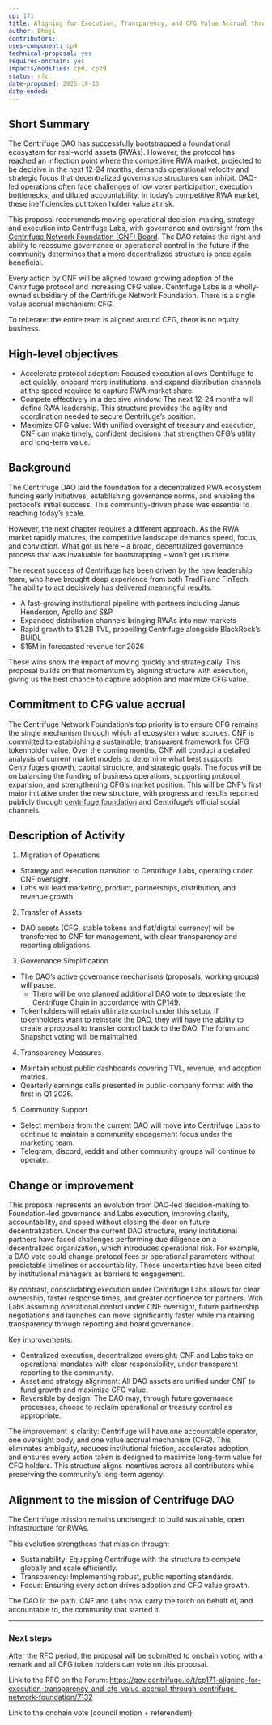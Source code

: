 ```yaml
---
cp: 171
title: Aligning for Execution, Transparency, and CFG Value Accrual through Centrifuge Network Foundation 
author: Bhaji
contributors: 
uses-component: cp4
technical-proposal: yes
requires-onchain: yes
impacts/modifies: cp0, cp29
status: rfc
date-proposed: 2025-10-13
date-ended: 
---
```


## Short Summary

The Centrifuge DAO has successfully bootstrapped a foundational ecosystem for real-world assets (RWAs). However, the protocol has reached an inflection point where the competitive RWA market, projected to be decisive in the next 12-24 months, demands operational velocity and strategic focus that decentralized governance structures can inhibit. DAO-led operations often face challenges of low voter participation, execution bottlenecks, and diluted accountability. In today’s competitive RWA market, these inefficiencies put token holder value at risk.

This proposal recommends moving operational decision-making, strategy and execution into Centrifuge Labs, with governance and oversight from the [Centrifuge Network Foundation (CNF) Board](https://www.centrifuge.foundation/#board). The DAO retains the right and ability to reassume governance or operational control in the future if the community determines that a more decentralized structure is once again beneficial.

Every action by CNF will be aligned toward growing adoption of the Centrifuge protocol and increasing CFG value. Centrifuge Labs is a wholly-owned subsidiary of the Centrifuge Network Foundation. There is a single value accrual mechanism: CFG.

To reiterate: the entire team is aligned around CFG, there is no equity business.

## High-level objectives

* Accelerate protocol adoption: Focused execution allows Centrifuge to act quickly, onboard more institutions, and expand distribution channels at the speed required to capture RWA market share.
* Compete effectively in a decisive window: The next 12-24 months will define RWA leadership. This structure provides the agility and coordination needed to secure Centrifuge’s position.
* Maximize CFG value: With unified oversight of treasury and execution, CNF can make timely, confident decisions that strengthen CFG’s utility and long-term value.

## Background

The Centrifuge DAO laid the foundation for a decentralized RWA ecosystem funding early initiatives, establishing governance norms, and enabling the protocol’s initial success. This community-driven phase was essential to reaching today’s scale.

However, the next chapter requires a different approach. As the RWA market rapidly matures, the competitive landscape demands speed, focus, and conviction. What got us here – a broad, decentralized governance process that was invaluable for bootstrapping – won’t get us there.

The recent success of Centrifuge has been driven by the new leadership team, who have brought deep experience from both TradFi and FinTech. The ability to act decisively has delivered meaningful results:

* A fast-growing institutional pipeline with partners including Janus Henderson, Apollo and S&P
* Expanded distribution channels bringing RWAs into new markets
* Rapid growth to $1.2B TVL, propelling Centrifuge alongside BlackRock’s BUIDL
* $15M in forecasted revenue for 2026

These wins show the impact of moving quickly and strategically. This proposal builds on that momentum by aligning structure with execution, giving us the best chance to capture adoption and maximize CFG value.

## Commitment to CFG value accrual

The Centrifuge Network Foundation’s top priority is to ensure CFG remains the single mechanism through which all ecosystem value accrues. CNF is committed to establishing a sustainable, transparent framework for CFG tokenholder value. Over the coming months, CNF will conduct a detailed analysis of current market models to determine what best supports Centrifuge’s growth, capital structure, and strategic goals. The focus will be on balancing the funding of business operations, supporting protocol expansion, and strengthening CFG’s market position. This will be CNF’s first major initiative under the new structure, with progress and results reported publicly through [centrifuge.foundation](https://www.centrifuge.foundation/) and Centrifuge’s official social channels.

## Description of Activity

1. Migration of Operations

  * Strategy and execution transition to Centrifuge Labs, operating under CNF oversight.
  * Labs will lead marketing, product, partnerships, distribution, and revenue growth.

2. Transfer of Assets

  * DAO assets (CFG, stable tokens and fiat/digital currency) will be transferred to CNF for management, with clear transparency and reporting obligations.

3. Governance Simplification

  * The DAO’s active governance mechanisms (proposals, working groups) will pause.
    * There will be one planned additional DAO vote to depreciate the Centrifuge Chain in accordance with [CP149](https://github.com/centrifuge/cps/blob/main/cps/CP149/CP149.md).
  * Tokenholders will retain ultimate control under this setup. If tokenholders want to reinstate the DAO, they will have the ability to create a proposal to transfer control back to the DAO. The forum and Snapshot voting will be maintained.

4. Transparency Measures

  * Maintain robust public dashboards covering TVL, revenue, and adoption metrics.
  * Quarterly earnings calls presented in public-company format with the first in Q1 2026.

5. Community Support

  * Select members from the current DAO will move into Centrifuge Labs to continue to maintain a community engagement focus under the marketing team.
  * Telegram, discord, reddit and other community groups will continue to operate.

## Change or improvement

This proposal represents an evolution from DAO-led decision-making to Foundation-led governance and Labs execution, improving clarity, accountability, and speed without closing the door on future decentralization. Under the current DAO structure, many institutional partners have faced challenges performing due diligence on a decentralized organization, which introduces operational risk. For example, a DAO vote could change protocol fees or operational parameters without predictable timelines or accountability. These uncertainties have been cited by institutional managers as barriers to engagement.

By contrast, consolidating execution under Centrifuge Labs allows for clear ownership, faster response times, and greater confidence for partners. With Labs assuming operational control under CNF oversight, future partnership negotiations and launches can move significantly faster while maintaining transparency through reporting and board governance.

Key improvements:

* Centralized execution, decentralized oversight: CNF and Labs take on operational mandates with clear responsibility, under transparent reporting to the community.
* Asset and strategy alignment: All DAO assets are unified under CNF to fund growth and maximize CFG value.
* Reversible by design: The DAO may, through future governance processes, choose to reclaim operational or treasury control as appropriate.

The improvement is clarity: Centrifuge will have one accountable operator, one oversight body, and one value accrual mechanism (CFG). This eliminates ambiguity, reduces institutional friction, accelerates adoption, and ensures every action taken is designed to maximize long-term value for CFG holders. This structure aligns incentives across all contributors while preserving the community’s long-term agency.

## Alignment to the mission of Centrifuge DAO

The Centrifuge mission remains unchanged: to build sustainable, open infrastructure for RWAs.

This evolution strengthens that mission through:

* Sustainability: Equipping Centrifuge with the structure to compete globally and scale efficiently.
* Transparency: Implementing robust, public reporting standards.
* Focus: Ensuring every action drives adoption and CFG value growth.

The DAO lit the path. CNF and Labs now carry the torch on behalf of, and accountable to, the community that started it.

---

### Next steps

After the RFC period, the proposal will be submitted to onchain voting with a remark and all CFG token holders can vote on this proposal.


Link to the RFC on the Forum: https://gov.centrifuge.io/t/cp171-aligning-for-execution-transparency-and-cfg-value-accrual-through-centrifuge-network-foundation/7132

Link to the onchain vote (council motion + referendum): 
